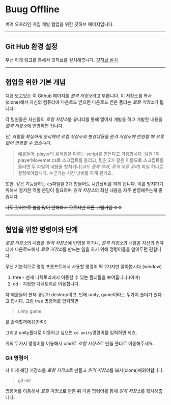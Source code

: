 # Buug Offline

버억 오프라인 게임 개발 협업을 위한 깃허브 페이지입니다.

---

## Git Hub 환경 설정

우선 아래 링크를 통해서 깃허브를 설치해줍니다.
[깃허브 설치](https://coding-factory.tistory.com/245)

---

## 협업을 위한 기본 개념

지금 보고있는 이 Github 페이지를 *원격 저장소*라고 부릅니다. 이 저장소를 복사(clone)해서 자신의 컴퓨터에 다운로드 받으면 다운로드 받은 폴더는 *로컬 저장소*가 됩니다.

각 팀원들은 자신들의 *로컬 저장소*를 유니티를 통해 열어서 개발을 하고 개발한 내용을 *원격 저장소*에 반영하면 됩니다.

_단, 역할을 확실하게 분리해야 로컬 저장소의 변경내용을 원격 저장소에 반영할 때 오류없이 반영할 수 있습니다._

> 예를들어, player의 움직임을 다루는 script를 만든다고 가정합시다.
> 팀원 1이 playerMovemet.cs로 스크립트를 올리고, 팀원 2가 같은 이름으로 스크립트를 올리면 두 파일의 내용을 합치거나(_코드 중복 우려_, _로직 오류 우려_) 파일 하나로 결정해야합니다. 누군가는 시간 낭비를 하게 된거죠.

또한, 같은 기능을하는 cs파일을 2개 만들어도 시간낭비를 하게 됩니다. 이를 방지하기 위해서 철저한 역할 분담이 필요하며 *원격 저장소*의 최신 내용을 자주 반영해주는게 좋습니다.

~~나도 깃허브로 협업 많이 안해봐서 모르지만 하튼 그럴거임 ㅇㅇ~~

---

## 협업을 위한 명령어와 단계

*로컬 저장소*의 내용을 *원격 저장소*에 반영을 하거나, *원격 저장소*의 내용을 자신의 컴퓨터에 다운로드해서 *로컬 저장소*를 만드는 일을 하기 위해 명령어들을 알아두면 편합니다.

우선 기본적으로 명령 프롬프트에서 사용할 명령어 딱 2가지만 알아봅시다.(window)

1. tree - 현재 디렉토리에서 이동할 수 있는 폴더들을 보여줍니다.(아마)
2. cd - 지정한 디렉토리로 이동합니다.

자 예를들어 현재 경로가 desktop이고, 안에 unity, game이라는 두가지 폴더가 있다고 합시다.
그럼 tree 명령어를 입력하면

> unity
> game

를 출력할꺼에요(아마)

그리고 unity폴더로 이동하고 싶으면 `cd unity`명령어를 입력하면 되죠.

위의 두가지 명령어를 이용해서 cmd로 *로컬 저장소*로 만들 폴더로 이동해주세요.

### Git 명령어

자 이제 해당 저장소를 *로컬 저장소*로 만들고 *원격 저장소*를 복사(clone)해와야합니다.

> git init

명령어를 이용해서 *로컬 저장소*로 만든 뒤 다음 명령어를 통해 *원격 저장소*를 복사해줍니다.
